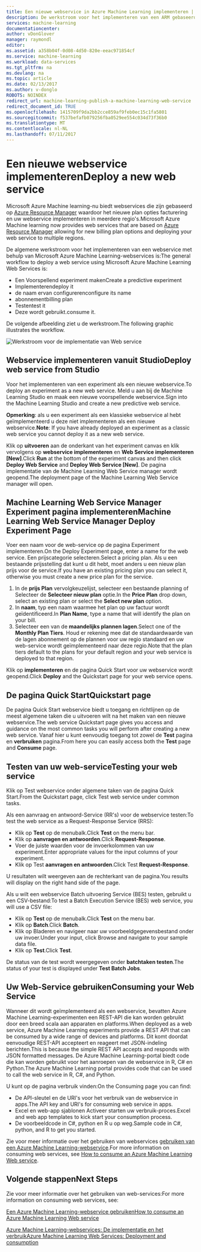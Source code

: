 ```yaml
---
title: Een nieuwe webservice in Azure Machine Learning implementeren | Microsoft Docs
description: De werkstroom voor het implementeren van een ARM gebaseerde webservice
services: machine-learning
documentationcenter: 
author: vDonGlover
manager: raymondl
editor: 
ms.assetid: a358b04f-0d08-4d50-820e-eeac971854cf
ms.service: machine-learning
ms.workload: data-services
ms.tgt_pltfrm: na
ms.devlang: na
ms.topic: article
ms.date: 02/13/2017
ms.author: v-donglo
ROBOTS: NOINDEX
redirect_url: machine-learning-publish-a-machine-learning-web-service
redirect_document_id: TRUE
ms.openlocfilehash: 1415709f9da2bb2cce859af9feb0ec15c1fa5801
ms.sourcegitcommit: f537befafb079256fba0529ee554c034d73f36b0
ms.translationtype: MT
ms.contentlocale: nl-NL
ms.lasthandoff: 07/11/2017
---
```

# <a name="deploy-a-new-web-service"></a><span data-ttu-id="0a701-103">Een nieuwe webservice implementeren</span><span class="sxs-lookup"><span data-stu-id="0a701-103">Deploy a new web service</span></span>
<span data-ttu-id="0a701-104">Microsoft Azure Machine learning-nu biedt webservices die zijn gebaseerd op [Azure Resource Manager](../azure-resource-manager/resource-group-overview.md) waardoor het nieuwe plan opties facturering en uw webservice implementeren in meerdere regio's.</span><span class="sxs-lookup"><span data-stu-id="0a701-104">Microsoft Azure Machine learning now provides web services that are based on [Azure Resource Manager](../azure-resource-manager/resource-group-overview.md) allowing for new billing plan options and deploying your web service to multiple regions.</span></span>

<span data-ttu-id="0a701-105">De algemene werkstroom voor het implementeren van een webservice met behulp van Microsoft Azure Machine Learning-webservices is:</span><span class="sxs-lookup"><span data-stu-id="0a701-105">The general workflow to deploy a web service using Microsoft Azure Machine Learning Web Services is:</span></span>

* <span data-ttu-id="0a701-106">Een Voorspellend experiment maken</span><span class="sxs-lookup"><span data-stu-id="0a701-106">Create a predictive experiment</span></span>
* <span data-ttu-id="0a701-107">Implementeren</span><span class="sxs-lookup"><span data-stu-id="0a701-107">deploy it</span></span>
* <span data-ttu-id="0a701-108">de naam ervan configureren</span><span class="sxs-lookup"><span data-stu-id="0a701-108">configure its name</span></span>
* <span data-ttu-id="0a701-109">abonnement</span><span class="sxs-lookup"><span data-stu-id="0a701-109">billing plan</span></span>
* <span data-ttu-id="0a701-110">Testen</span><span class="sxs-lookup"><span data-stu-id="0a701-110">test it</span></span>
* <span data-ttu-id="0a701-111">Deze wordt gebruikt.</span><span class="sxs-lookup"><span data-stu-id="0a701-111">consume it.</span></span>

<span data-ttu-id="0a701-112">De volgende afbeelding ziet u de werkstroom.</span><span class="sxs-lookup"><span data-stu-id="0a701-112">The following graphic illustrates the workflow.</span></span>

![Werkstroom voor de implementatie van Web service][1]

## <a name="deploy-web-service-from-studio"></a><span data-ttu-id="0a701-114">Webservice implementeren vanuit Studio</span><span class="sxs-lookup"><span data-stu-id="0a701-114">Deploy web service from Studio</span></span>
<span data-ttu-id="0a701-115">Voor het implementeren van een experiment als een nieuwe webservice.</span><span class="sxs-lookup"><span data-stu-id="0a701-115">To deploy an experiment as a new web service.</span></span> <span data-ttu-id="0a701-116">Meld u aan bij de Machine Learning Studio en maak een nieuwe voorspellende webservice.</span><span class="sxs-lookup"><span data-stu-id="0a701-116">Sign into the Machine Learning Studio and create a new predictive web service.</span></span> 

<span data-ttu-id="0a701-117">**Opmerking**: als u een experiment als een klassieke webservice al hebt geïmplementeerd u deze niet implementeren als een nieuwe webservice.</span><span class="sxs-lookup"><span data-stu-id="0a701-117">**Note**: If you have already deployed an experiment as a classic web service you cannot deploy it as a new web service.</span></span>

<span data-ttu-id="0a701-118">Klik op **uitvoeren** aan de onderkant van het experiment canvas en klik vervolgens op **webservice implementeren** en **Web Service implementeren [New]**.</span><span class="sxs-lookup"><span data-stu-id="0a701-118">Click **Run** at the bottom of the experiment canvas and then click **Deploy Web Service** and **Deploy Web Service [New]**.</span></span> <span data-ttu-id="0a701-119">De pagina implementatie van de Machine Learning Web Service manager wordt geopend.</span><span class="sxs-lookup"><span data-stu-id="0a701-119">The deployment page of the Machine Learning Web Service manager will open.</span></span>

## <a name="machine-learning-web-service-manager-deploy-experiment-page"></a><span data-ttu-id="0a701-120">Machine Learning Web Service Manager Experiment pagina implementeren</span><span class="sxs-lookup"><span data-stu-id="0a701-120">Machine Learning Web Service Manager Deploy Experiment Page</span></span>
<span data-ttu-id="0a701-121">Voer een naam voor de web-service op de pagina Experiment implementeren.</span><span class="sxs-lookup"><span data-stu-id="0a701-121">On the Deploy Experiment page, enter a name for the web service.</span></span>
<span data-ttu-id="0a701-122">Een prijscategorie selecteren.</span><span class="sxs-lookup"><span data-stu-id="0a701-122">Select a pricing plan.</span></span> <span data-ttu-id="0a701-123">Als u een bestaande prijsstelling dat kunt u dit hebt, moet anders u een nieuw plan prijs voor de service.</span><span class="sxs-lookup"><span data-stu-id="0a701-123">If you have an existing pricing plan you can select it, otherwise you must create a new price plan for the service.</span></span> 

1. <span data-ttu-id="0a701-124">In de **prijs Plan** vervolgkeuzelijst, selecteer een bestaande planning of Selecteer de **Selecteer nieuw plan** optie.</span><span class="sxs-lookup"><span data-stu-id="0a701-124">In the **Price Plan** drop down, select an existing plan or select the **Select new plan** option.</span></span>
2. <span data-ttu-id="0a701-125">In **naam**, typ een naam waarmee het plan op uw factuur wordt geïdentificeerd.</span><span class="sxs-lookup"><span data-stu-id="0a701-125">In **Plan Name**, type a name that will identify the plan on your bill.</span></span>
3. <span data-ttu-id="0a701-126">Selecteer een van de **maandelijks plannen lagen**.</span><span class="sxs-lookup"><span data-stu-id="0a701-126">Select one of the **Monthly Plan Tiers**.</span></span> <span data-ttu-id="0a701-127">Houd er rekening mee dat de standaardwaarde van de lagen abonnement op de plannen voor uw regio standaard en uw web-service wordt geïmplementeerd naar deze regio.</span><span class="sxs-lookup"><span data-stu-id="0a701-127">Note that the plan tiers default to the plans for your default region and your web service is deployed to that region.</span></span>

<span data-ttu-id="0a701-128">Klik op **implementeren** en de pagina Quick Start voor uw webservice wordt geopend.</span><span class="sxs-lookup"><span data-stu-id="0a701-128">Click **Deploy** and the Quickstart page for your web service opens.</span></span>

## <a name="quickstart-page"></a><span data-ttu-id="0a701-129">De pagina Quick Start</span><span class="sxs-lookup"><span data-stu-id="0a701-129">Quickstart page</span></span>
<span data-ttu-id="0a701-130">De pagina Quick Start webservice biedt u toegang en richtlijnen op de meest algemene taken die u uitvoeren wilt na het maken van een nieuwe webservice.</span><span class="sxs-lookup"><span data-stu-id="0a701-130">The web service Quickstart page gives you access and guidance on the most common tasks you will perform after creating a new web service.</span></span> <span data-ttu-id="0a701-131">Vanaf hier u kunt eenvoudig toegang tot zowel de **Test** pagina en **verbruiken** pagina.</span><span class="sxs-lookup"><span data-stu-id="0a701-131">From here you can easily access both the **Test** page and **Consume** page.</span></span>

## <a name="testing-your-web-service"></a><span data-ttu-id="0a701-132">Testen van uw web-service</span><span class="sxs-lookup"><span data-stu-id="0a701-132">Testing your web service</span></span>
<span data-ttu-id="0a701-133">Klik op Test webservice onder algemene taken van de pagina Quick Start.</span><span class="sxs-lookup"><span data-stu-id="0a701-133">From the Quickstart page, click Test web service under common tasks.</span></span>   

<span data-ttu-id="0a701-134">Als een aanvraag en antwoord-Service (RR's) voor de webservice testen:</span><span class="sxs-lookup"><span data-stu-id="0a701-134">To test the web service as a Request-Response Service (RRS):</span></span>

* <span data-ttu-id="0a701-135">Klik op **Test** op de menubalk.</span><span class="sxs-lookup"><span data-stu-id="0a701-135">Click **Test** on the menu bar.</span></span>
* <span data-ttu-id="0a701-136">Klik op **aanvragen en antwoorden**.</span><span class="sxs-lookup"><span data-stu-id="0a701-136">Click **Request-Response**.</span></span>
* <span data-ttu-id="0a701-137">Voer de juiste waarden voor de invoerkolommen van uw experiment.</span><span class="sxs-lookup"><span data-stu-id="0a701-137">Enter appropriate values for the input columns of your experiment.</span></span>
* <span data-ttu-id="0a701-138">Klik op Test **aanvragen en antwoorden**.</span><span class="sxs-lookup"><span data-stu-id="0a701-138">Click Test **Request-Response**.</span></span>

<span data-ttu-id="0a701-139">U resultaten wilt weergeven aan de rechterkant van de pagina.</span><span class="sxs-lookup"><span data-stu-id="0a701-139">You results will display on the right hand side of the page.</span></span>

<span data-ttu-id="0a701-140">Als u wilt een webservice Batch uitvoering Service (BES) testen, gebruikt u een CSV-bestand:</span><span class="sxs-lookup"><span data-stu-id="0a701-140">To test a Batch Execution Service (BES) web service, you will use a CSV file:</span></span>

* <span data-ttu-id="0a701-141">Klik op **Test** op de menubalk.</span><span class="sxs-lookup"><span data-stu-id="0a701-141">Click **Test** on the menu bar.</span></span>
* <span data-ttu-id="0a701-142">Klik op **Batch**.</span><span class="sxs-lookup"><span data-stu-id="0a701-142">Click **Batch**.</span></span>
* <span data-ttu-id="0a701-143">Klik op Bladeren en navigeer naar uw voorbeeldgegevensbestand onder uw invoer.</span><span class="sxs-lookup"><span data-stu-id="0a701-143">Under your input, click Browse and navigate to your sample data file.</span></span>
* <span data-ttu-id="0a701-144">Klik op **Test**.</span><span class="sxs-lookup"><span data-stu-id="0a701-144">Click **Test**.</span></span>

<span data-ttu-id="0a701-145">De status van de test wordt weergegeven onder **batchtaken testen**.</span><span class="sxs-lookup"><span data-stu-id="0a701-145">The status of your test is displayed under **Test Batch Jobs**.</span></span>

## <a name="consuming-your-web-service"></a><span data-ttu-id="0a701-146">Uw Web-Service gebruiken</span><span class="sxs-lookup"><span data-stu-id="0a701-146">Consuming your Web Service</span></span>
<span data-ttu-id="0a701-147">Wanneer dit wordt geïmplementeerd als een webservice, bevatten Azure Machine Learning-experimenten een REST-API die kan worden gebruikt door een breed scala aan apparaten en platforms.</span><span class="sxs-lookup"><span data-stu-id="0a701-147">When deployed as a web service, Azure Machine Learning experiments provide a REST API that can be consumed by a wide range of devices and platforms.</span></span> <span data-ttu-id="0a701-148">Dit komt doordat eenvoudige REST-API accepteert en reageert met JSON-indeling berichten.</span><span class="sxs-lookup"><span data-stu-id="0a701-148">This is because the simple REST API accepts and responds with JSON formatted messages.</span></span> <span data-ttu-id="0a701-149">De Azure Machine Learning-portal biedt code die kan worden gebruikt voor het aanroepen van de webservice in R, C# en Python.</span><span class="sxs-lookup"><span data-stu-id="0a701-149">The Azure Machine Learning portal provides code that can be used to call the web service in R, C#, and Python.</span></span>

<span data-ttu-id="0a701-150">U kunt op de pagina verbruik vinden:</span><span class="sxs-lookup"><span data-stu-id="0a701-150">On the Consuming page you can find:</span></span>

* <span data-ttu-id="0a701-151">De API-sleutel en de URI's voor het verbruik van de webservice in apps.</span><span class="sxs-lookup"><span data-stu-id="0a701-151">The API key and URI's for consuming web service in apps.</span></span>
* <span data-ttu-id="0a701-152">Excel en web-app sjablonen Activeer starten uw verbruik-proces.</span><span class="sxs-lookup"><span data-stu-id="0a701-152">Excel and web app templates to kick start your consumption process.</span></span>
* <span data-ttu-id="0a701-153">De voorbeeldcode in C#, python en R u op weg.</span><span class="sxs-lookup"><span data-stu-id="0a701-153">Sample code in C#, python, and R to get you started.</span></span>

<span data-ttu-id="0a701-154">Zie voor meer informatie over het gebruiken van webservices [gebruiken van een Azure Machine Learning-webservice](machine-learning-consume-web-services.md).</span><span class="sxs-lookup"><span data-stu-id="0a701-154">For more information on consuming web services, see [How to consume an Azure Machine Learning Web service](machine-learning-consume-web-services.md).</span></span>

## <a name="next-steps"></a><span data-ttu-id="0a701-155">Volgende stappen</span><span class="sxs-lookup"><span data-stu-id="0a701-155">Next Steps</span></span>
<span data-ttu-id="0a701-156">Zie voor meer informatie over het gebruiken van web-services:</span><span class="sxs-lookup"><span data-stu-id="0a701-156">For more information on consuming web services, see:</span></span>

[<span data-ttu-id="0a701-157">Een Azure Machine Learning-webservice gebruiken</span><span class="sxs-lookup"><span data-stu-id="0a701-157">How to consume an Azure Machine Learning Web service</span></span>](machine-learning-consume-web-services.md)

[<span data-ttu-id="0a701-158">Azure Machine Learning-webservices: De implementatie en het verbruik</span><span class="sxs-lookup"><span data-stu-id="0a701-158">Azure Machine Learning Web Services: Deployment and consumption</span></span>](machine-learning-deploy-consume-web-service-guide.md)

<!--Image references-->
[1]: ./media/machine-learning-webservice-deploy-a-web-service/armdeploymentworkflow.png


<!--links-->
